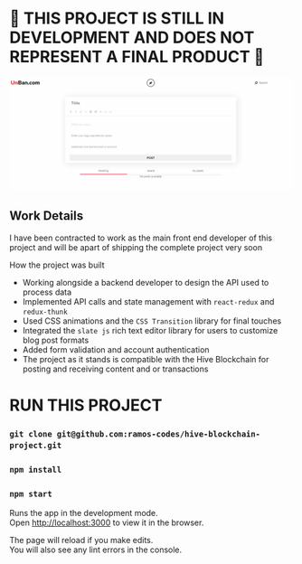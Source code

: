 # 🚧 THIS PROJECT IS STILL IN DEVELOPMENT AND DOES NOT REPRESENT A FINAL PRODUCT 🚧

![a preview gif of the site](./public/design/preview.gif)

## Work Details

I have been contracted to work as the main front end developer of this project and will be apart of shipping the complete project very soon

How the project was built

- Working alongside a backend developer to design the API used to process data
- Implemented API calls and state management with `react-redux` and `redux-thunk`
- Used CSS animations and the `CSS Transition` library for final touches
- Integrated the `slate js` rich text editor library for users to customize blog post formats
- Added form validation and account authentication
- The project as it stands is compatible with the Hive Blockchain for posting and receiving content and or transactions

# RUN THIS PROJECT

### `git clone git@github.com:ramos-codes/hive-blockchain-project.git`

### `npm install`

### `npm start`

Runs the app in the development mode.<br />
Open [http://localhost:3000](http://localhost:3000) to view it in the browser.

The page will reload if you make edits.<br />
You will also see any lint errors in the console.
